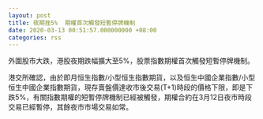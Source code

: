 ```yaml
---
layout: post
title: 夜期挫5%  期權首次觸發短暫停牌機制
date: 2020-03-13 00:51:57.000000000 +08:00
categories: rss
---
```


外圍股市大跌，港股夜期跌幅擴大至5%，股票指數期權首次觸發短暫停牌機制。

港交所確認，由於即月恒生指數/小型恒生指數期貨，以及恒生中國企業指數/小型恒生中國企業指數期貨，現存賣盤價達收市後交易(T+1)時段的價格下限，即是下跌5%，有關指數期權的短暫停牌機制已經被觸發，期權合約在3月12日夜市時段交易已經暫停，其餘夜市市場交易如常。
